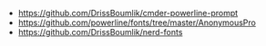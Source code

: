 - https://github.com/DrissBoumlik/cmder-powerline-prompt
- https://github.com/powerline/fonts/tree/master/AnonymousPro
- https://github.com/DrissBoumlik/nerd-fonts